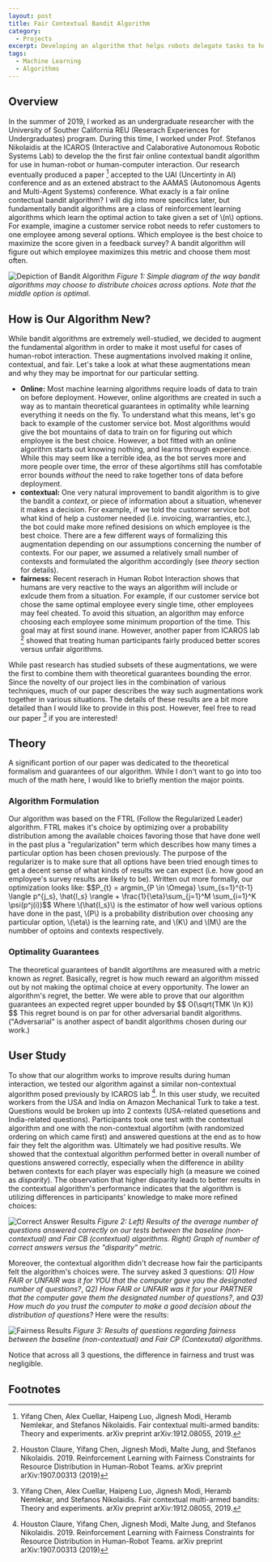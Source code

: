 ```yaml
---
layout: post
title: Fair Contextual Bandit Algorithm
category:
  - Projects
excerpt: Developing an algorithm that helps robots delegate tasks to humans.<br><br>
tags:
  - Machine Learning
  - Algorithms
---
```


## Overview
In the summer of 2019, I worked as an undergraduate researcher with the University of Souther California REU (Reserach Experiences for Undergraduates) program.  During this time, I worked under Prof. Stefanos Nikolaidis at the ICAROS (Interactive and Calaborative Autonomous Robotic Systems Lab) to develop the the first fair online contextual bandit algorithm for use in human-robot or human-computer interaction.  Our research eventually produced a paper [^1] accepted to the UAI (Uncertinty in AI) conference and as an extened abstract to the AAMAS (Autonomous Agents and Multi-Agent Systems) conference.  What exacly is a fair online contectual bandit algorithm? I will dig into more specifics later, but fundamentally bandit algorithms are a class of reinforcement learning algorithms which learn the optimal action to take given a set of \\(n\\) options.  For example, imagine a customer service robot needs to refer customers to one employee among several options.  Which employee is the best choice to maximize the score given in a feedback survey?  A bandit algorithm will figure out which employee maximizes this metric and choose them most often.  

![Depiction of Bandit Algorithm](/assets/img/Fair-Bandit/Bandit_Algorithm_Depiction.JPG)
*Figure 1: Simple diagram of the way bandit algorithms may choose to distribute choices across options. Note that the middle option is optimal.*

## How is Our Algorithm New?
While bandit algorithms are extremely well-studied, we decided to augment the fundamental algorithm in order to make it most useful for cases of human-robot interaction.  These augmentations involved making it online, contextual, and fair.  Let's take a look at what these augmentations mean and why they may be importnat for our particular setting.  

* **Online:** Most machine learning algorithms require loads of data to train on before deployment.  However, online algorithms are created in such a way as to mantain theoretical guarantees in optimality while learning everything it needs on the fly.  To understand what this means, let's go back to example of the customer service bot.  Most algorithms would give the bot mountains of data to train on for figuring out which employee is the best choice.  However, a bot fitted with an online algorithm starts out knowing nothing, and learns through experience.  While this may seem like a terrible idea, as the bot serves more and more people over time, the error of these algortihms still has comfotable error bounds *without* the need to rake together tons of data before deployment.  
* **contextual:** One very natural improvement to bandit algorithm is to give the bandit a *context*, or piece of information about a situation, whenever it makes a decision. For example, if we told the customer service bot what kind of help a customer needed (i.e. invoicing, warranties, etc.), the bot could make more refined desisions on which employee is the best choice.  There are a few different ways of formalizing this augmentation depending on our assumptions concerning the number of contexts.  For our paper, we assumed a relatively small number of contexsts and formulated the algorithm accordingly (see *theory* section for details).  
* **fairness:** Recent reserach in Human Robot Interaction shows that humans are very reactive to the ways an algorithm will include or exlcude them from a situation.  For example, if our customer service bot chose the same optimal employee every single time, other employees may feel cheated.  To avoid this situation, an algorithm may enforce choosing each employee some minimum proportion of the time.  This goal may at first sound inane.  However, another paper from ICAROS lab [^2] showed that treating human participants fairly produced better scores versus unfair algorithms. 

While past research has studied subsets of these augmentations, we were the first to combine them with theoretical guarantees bounding the error.  Since the novelty of our project lies in the combination of various techniques, much of our paper describes the way such augmentations work together in various situations.  The details of these results are a bit more detailed than I would like to provide in this post.  However, feel free to read our paper [^1] if you are interested! 

## Theory

A significant portion of our paper was dedicated to the theoretical formalism and guarantees of our algorithm.  While I don't want to go into too much of the math here, I would like to briefly mention the major points.  

### Algorithm Formulation
Our algorithm was based on the FTRL (Follow the Regularized Leader) algorithm.  FTRL makes it's choice by optimizing over a probability distribution among the available choices favoring those that have done well in the past plus a "regularization" term which describes how many times a particular option has been chosen previously.  The purpose of the regularizer is to make sure that all options have been tried enough times to get a decent sense of what kinds of results we can expect (i.e. how good an employee's survey results are likely to be).  Written out more formally, our optimization looks like: 
\$\$P_{t} = argmin_{P \in \Omega} \sum_{s=1}^{t-1} \langle p^{j_s}, \hat{l_s} \rangle + \frac{1}{\eta}\sum_{j=1}^M \sum_{i=1}^K \psi(p^j(i))\$\$
Where  \\(\hat{l_s}\\) is the estimator of how well various options have done in the past, \\(P\\) is a probability distribution over choosing any particular option, \\(\eta\\) is the learning rate, and \\(K\\) and \\(M\\) are the numbber of optoins and contexts respectively.  

### Optimality Guarantees

The theoretical guarantees of bandit algortihms are measured with a metric known as *regret*.  Basically, regret is how much reward an algorithm missed out by not making the optimal choice at every opportunity.  The lower an algorithm's regret, the better.  We were able to prove that our algorithm guarantees an expected regret upper bounded by \$\$ O(\sqrt{TMK \ln K}) \$\$
This regret bound is on par for other adversarial bandit algorithms. ("Adversarial" is another aspect of bandit algorithms chosen during our work.)

## User Study
To show that our alogrithm works to improve results during human interaction, we tested our algorithm against a similar non-contextual algorithm posed previously by ICAROS lab [^2].  In this user study, we recuited workers from the USA and India on Amazon Mechanical Turk to take a test.  Questions would be broken up into 2 contexts (USA-related quesetions and India-related questions).  Participants took one test with the contextual algorithm and one with the non-contextual algortihm (with randomized ordering on which came first) and answered questions at the end as to how fair they felt the algorithm was.  Ultimately we had positive results.  We showed that the contextual algorithm performed better in overall number of questions answered correctly, especially when the difference in ability betwen contexts for each player was especially high (a measure we coined as *disparity*).  The observation that higher disparity leads to better results in the contextual algorithm's performance indicates that the algorithm is utilizing differences in participants' knowledge to make more refined choices: 

![Correct Answer Results](/assets/img/Fair-Bandit/Correct_Answer_Results.JPG)
*Figure 2: Left) Results of the average number of questions answered correctly on our tests between the baseline (non-contextual) and Fair CB (contextual) algorithms. Right) Graph of number of correct answers versus the "disparity" metric.*

Moreover, the contextual algorithm didn't decrease how fair the participants felt the algorithm's choices were.  The survey asked 3 questions: *Q1) How FAIR or UNFAIR was it for YOU that the computer gave you the designated number of questions?*, *Q2) How FAIR or UNFAIR was it for your PARTNER that the computer gave them the designated number of questions?*, and *Q3) How much do you trust the computer to make a good decision about the distribution of questions?*  Here were the results: 

![Fairness Results](/assets/img/Fair-Bandit/Fairness_Results.JPG)
*Figure 3: Results of questions regarding fairness between the baseline (non-contextual) and Fair CP (Contexutal) algorithms.*

Notice that across all 3 questions, the difference in fairness and trust was negligible.  

## Footnotes
[^1]: Yifang Chen, Alex Cuellar, Haipeng Luo, Jignesh Modi, Heramb Nemlekar, and Stefanos Nikolaidis. Fair contextual multi-armed bandits: Theory and experiments. arXiv preprint arXiv:1912.08055, 2019.

[^2]: Houston Claure, Yifang Chen, Jignesh Modi, Malte Jung, and Stefanos Nikolaidis. 2019. Reinforcement Learning with Fairness Constraints for Resource Distribution in Human-Robot Teams. arXiv preprint arXiv:1907.00313 (2019)

